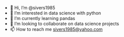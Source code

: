 - 👋 Hi, I’m @sivers1985
- 👀 I’m interested in data science with python
- 🌱 I’m currently learning pandas
- 💞️ I’m looking to collaborate on data science projects
- 📫 How to reach me sivers1985@yahoo.com

<!---
sivers1985/sivers1985 is a ✨ special ✨ repository because its `README.md` (this file) appears on your GitHub profile.
You can click the Preview link to take a look at your changes.
--->
